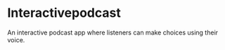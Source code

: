 # Interactivepodcast
An interactive podcast app where listeners can make choices using their voice.
